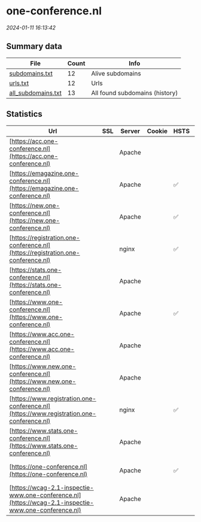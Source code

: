 # one-conference.nl
*2024-01-11 16:13:42*
## Summary data
| File       | Count | Info |
|------------|-------|------|
|[subdomains.txt](/data/one-conference.nl/subdomains.txt)|12|Alive subdomains|
|[urls.txt](/data/one-conference.nl/urls.txt)|12|Urls|
|[all_subdomains.txt](/data/one-conference.nl/all_subdomains.txt)|13|All found subdomains (history)|
## Statistics
| Url | SSL | Server | Cookie | HSTS | CSP | XFO | XXP | RP | Tech |Title |
|------------|-------|------|------|------|------|------|------|------|------|------|
|[https://acc.one-conference.nl](https://acc.one-conference.nl)| |Apache| | | | | |:white_check_mark: |Apache HTTP Serv...||
|[https://emagazine.one-conference.nl](https://emagazine.one-conference.nl)| |Apache| |:white_check_mark: |:warning: |:white_check_mark: |:white_check_mark: |:white_check_mark: |Apache HTTP Serv...|One Magazine|
|[https://new.one-conference.nl](https://new.one-conference.nl)| |Apache| |:white_check_mark: |:white_check_mark: |:white_check_mark: |:white_check_mark: |Apache HTTP Serv...||
|[https://registration.one-conference.nl](https://registration.one-conference.nl)| |nginx| |:white_check_mark: |:warning: |:white_check_mark: |:white_check_mark: |:white_check_mark: |HSTS Nginx Plesk||
|[https://stats.one-conference.nl](https://stats.one-conference.nl)| |Apache| | | | | |:white_check_mark: |Apache HTTP Serv...||
|[https://www.one-conference.nl](https://www.one-conference.nl)| |Apache| |:white_check_mark: |:white_check_mark: |:white_check_mark: |:white_check_mark: |Apache HTTP Serv...||
|[https://www.acc.one-conference.nl](https://www.acc.one-conference.nl)| |Apache| | | | | |:white_check_mark: |Apache HTTP Serv...||
|[https://www.new.one-conference.nl](https://www.new.one-conference.nl)| |Apache| | | | | |:white_check_mark: |Apache HTTP Serv...|301 Moved Perman...|
|[https://www.registration.one-conference.nl](https://www.registration.one-conference.nl)| |nginx| |:white_check_mark: |:warning: |:white_check_mark: |:white_check_mark: |:white_check_mark: |HSTS Nginx Plesk||
|[https://www.stats.one-conference.nl](https://www.stats.one-conference.nl)| |Apache| | | | | |:white_check_mark: |Apache HTTP Serv...||
|[https://one-conference.nl](https://one-conference.nl)| |Apache| |:white_check_mark: |:white_check_mark: |:white_check_mark: |:white_check_mark: |Apache HTTP Serv...|Home - One Confe...|
|[https://wcag-2.1-inspectie-www.one-conference.nl](https://wcag-2.1-inspectie-www.one-conference.nl)| |Apache| | | | | |:white_check_mark: |Apache HTTP Serv...||